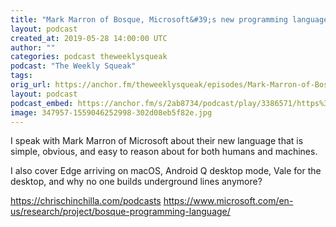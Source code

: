 ```yaml
---
title: "Mark Marron of Bosque, Microsoft&#39;s new programming language"
layout: podcast
created_at: 2019-05-28 14:00:00 UTC
author: ""
categories: podcast theweeklysqueak
podcast: "The Weekly Squeak"
tags:
orig_url: https://anchor.fm/theweeklysqueak/episodes/Mark-Marron-of-Bosque--Microsofts-new-programming-language-e45rob
layout: podcast
podcast_embed: https://anchor.fm/s/2ab8734/podcast/play/3386571/https%3A%2F%2Fd3ctxlq1ktw2nl.cloudfront.net%2Fstaging%2F2019-4-28%2F16007664-44100-2-0f66a7b23b184.m4a
image: 347957-1559046252998-302d08eb5f82e.jpg
---
```

I speak with Mark Marron of Microsoft about their new language that is simple, obvious, and easy to reason about for both humans and machines.

I also cover Edge arriving on macOS, Android Q desktop mode, Vale for the desktop, and why no one builds underground lines anymore?

https://chrischinchilla.com/podcasts
https://www.microsoft.com/en-us/research/project/bosque-programming-language/